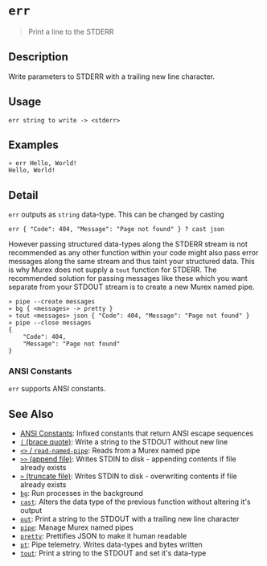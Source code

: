 # `err`

> Print a line to the STDERR

## Description

Write parameters to STDERR with a trailing new line character.

## Usage

```
err string to write -> <stderr>
```

## Examples

```
» err Hello, World!
Hello, World!
```

## Detail

`err` outputs as `string` data-type. This can be changed by casting

```
err { "Code": 404, "Message": "Page not found" } ? cast json
```

However passing structured data-types along the STDERR stream is not recommended
as any other function within your code might also pass error messages along the
same stream and thus taint your structured data. This is why Murex does not
supply a `tout` function for STDERR. The recommended solution for passing
messages like these which you want separate from your STDOUT stream is to create
a new Murex named pipe.

```
» pipe --create messages
» bg { <messages> -> pretty }
» tout <messages> json { "Code": 404, "Message": "Page not found" }
» pipe --close messages
{
    "Code": 404,
    "Message": "Page not found"
}
```

### ANSI Constants

`err` supports ANSI constants.

## See Also

* [ANSI Constants](../user-guide/ansi.md):
  Infixed constants that return ANSI escape sequences
* [`(` (brace quote)](../commands/brace-quote.md):
  Write a string to the STDOUT without new line
* [`<>` / `read-named-pipe`](../commands/namedpipe.md):
  Reads from a Murex named pipe
* [`>>` (append file)](../commands/greater-than-greater-than.md):
  Writes STDIN to disk - appending contents if file already exists
* [`>` (truncate file)](../commands/greater-than.md):
  Writes STDIN to disk - overwriting contents if file already exists
* [`bg`](../commands/bg.md):
  Run processes in the background
* [`cast`](../commands/cast.md):
  Alters the data type of the previous function without altering it's output
* [`out`](../commands/out.md):
  Print a string to the STDOUT with a trailing new line character
* [`pipe`](../commands/pipe.md):
  Manage Murex named pipes
* [`pretty`](../commands/pretty.md):
  Prettifies JSON to make it human readable
* [`pt`](../commands/pt.md):
  Pipe telemetry. Writes data-types and bytes written
* [`tout`](../commands/tout.md):
  Print a string to the STDOUT and set it's data-type